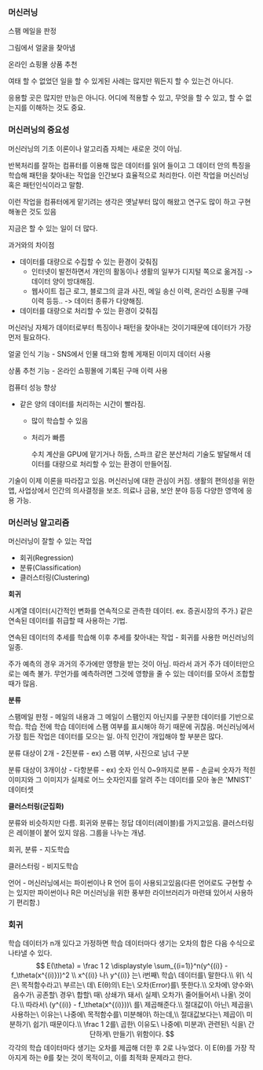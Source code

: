 ### 머신러닝

스팸 메일을 판정

그림에서 얼굴을 찾아냄

온라인 쇼핑몰 상품 추천

여태 할 수 없었던 일을 할 수 있게된 사례는 많지만 뭐든지 할 수 있는건 아니다.

응용할 곳은 많지만 만능은 아니다. 어디에 적용할 수 있고, 무엇을 할 수 있고, 할 수 없는지를 이해하는 것도 중요.

### 머신러닝의 중요성

머신러닝의 기초 이론이나 알고리즘 자체는 새로운 것이 아님.

반복처리를 잘하는 컴퓨터를 이용해 많은 데이터를 읽어 들이고 그 데이터 안의 특징을 학습해 패턴을 찾아내는 작업을 인간보다 효율적으로 처리한다. 이런 작업을 머신러닝 혹은 패턴인식이라고 말함.

이런 작업을 컴퓨터에게 맡기려는 생각은 옛날부터 많이 해왔고 연구도 많이 하고 구현해놓은 것도 있음

지금은 할 수 있는 일이 더 많다.

과거와의 차이점

- 데이터를 대량으로 수집할 수 있는 환경이 갖춰짐
  - 인터넷이 발전하면서 개인의 활동이나 생활의 일부가 디지털 쪽으로 옮겨짐 -> 데이터 양이 방대해짐.
  - 웹사이트 접근 로그, 블로그의 글과 사진, 메일 송신 이력, 온라인 쇼핑몰 구매 이력 등등.. -> 데이터 종류가 다양해짐.
- 데이터를 대량으로 처리할 수 있는 환경이 갖춰짐

머신러닝 자체가 데이터로부터 특징이나 패턴을 찾아내는 것이기때문에 데이터가 가장 먼저 필요하다.

얼굴 인식 기능 - SNS에서 인물 태그와 함께 게재된 이미지 데이터 사용

상품 추천 기능 - 온라인 쇼핑몰에 기록된 구매 이력 사용



컴퓨터 성능 향상

- 같은 양의 데이터를 처리하는 시간이 빨라짐.

  - 많이 학습할 수 있음

  - 처리가 빠름

    수치 계산을 GPU에 맡기거나 하둡, 스파크 같은 분산처리 기술도 발달해서 데이터를 대량으로 처리할 수 있는 환경이 만들어짐.

기술이 이제 이론을 따라잡고 있음. 머신러닝에 대한 관심이 커짐. 생활의 편의성을 위한 앱, 사업상에서 인간의 의사결정을 보조. 의료나 금융, 보안 분야 등등 다양한 영역에 응용 가능.



### 머신러닝 알고리즘

머신러닝이 잘할 수 있는 작업

- 회귀(Regression)
- 분류(Classification)
- 클러스터링(Clustering)



**회귀**

시계열 데이터(시간적인 변화를 연속적으로 관측한 데이터. ex. 증권시장의 주가.) 같은 연속된 데이터를 취급할 때 사용하는 기법.

연속된 데이터의 추세를 학습해 이후 추세를 찾아내는 작업 - 회귀를 사용한 머신러닝의 일종.

주가 예측의 경우 과거의 주가에만 영향을 받는 것이 아님. 따라서 과거 주가 데이터만으로는 예측 불가. 무언가를 예측하려면 그것에 영향을 줄 수 있는 데이터를 모아서 조합할 때가 많음.



**분류**

스팸메일 판정 - 메일의 내용과 그 메일이 스팸인지 아닌지를 구분한 데이터를 기반으로 학습. 학습 전에 학습 데이터에 스팸 여부를 표시해야 하기 때문에 귀찮음. 머신러닝에서 가장 힘든 작업은 데이터를 모으는 일. 아직 인간이 개입해야 할 부분은 많다.

분류 대상이 2개 - 2진분류 - ex) 스팸 여부, 사진으로 남녀 구분

분류 대상이 3개이상 - 다항분류 - ex) 숫자 인식 0~9까지로 분류 - 손글씨 숫자가 적힌 이미지와 그 이미지가 실제로 어느 숫자인지를 알려 주는 데이터를 모아 놓은 'MNIST' 데이터셋



**클러스터링(군집화)**

분류와 비슷하지만 다름.  회귀와 분류는 정답 데이터(레이블)를 가지고있음. 클러스터링은 레이블이 붙어 있지 않음. 그룹을 나누는 개념.



회귀, 분류 - 지도학습

클러스터링 - 비지도학습



언어 - 머신러닝에서는 파이썬이나 R 언어 등이 사용되고있음(다른 언어로도 구현할 수는 있지만 파이썬이나 R은 머신러닝을 위한 풍부한 라이브러리가 마련돼 있어서 사용하기 편리함.)



### 회귀

학습 데이터가 n개 있다고 가정하면 학습 데이터마다 생기는 오차의 합은 다음 수식으로 나타낼 수 있다.
$$
E(\theta) = \frac 1 2 \displaystyle \sum_{(i=1)}^n(y^{(i)} - f_\theta(x^{(i)}))^2 \\
x^{(i)} 나\ y^{(i)} 는\ i번째\ 학습\ 데이터를\ 말한다.\\
위\ 식은\ 목적함수라고\ 부르는\ 데\ E(θ)의\ E는\ 오차(Error)를\ 뜻한다.\\
오차에\ 양수와\ 음수가\ 공존할\ 경우\ 합할\ 때\ 상쇄가\ 돼서\ 실제\ 오차가\ 줄어들어서\ 나올\ 것이다.\\
따라서\ (y^{(i)} - f_\theta(x^{(i)}))\ 를\ 제곱해준다.\\
절대값이\ 아닌\ 제곱을\ 사용하는\ 이유는\ 나중에\ 목적함수를\ 미분해야\ 하는데,\\
절대값보다는\ 제곱이\ 미분하기\ 쉽기\ 때문이다.\\
\frac 1 2를\ 곱한\ 이유도\ 나중에\ 미분과\ 관련된\ 식을\ 간단하게\ 만들기\ 위함이다.
$$
각각의 학습 데이터마다 생기는 오차를 제곱해 더한 후 2로 나누었다. 이 E(θ)를 가장 작아지게 하는 θ를 찾는 것이 목적이고, 이를 최적화 문제라고 한다.

